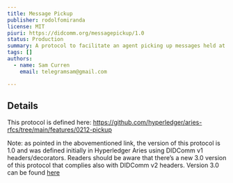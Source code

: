 ```yaml
---
title: Message Pickup
publisher: rodolfomiranda
license: MIT
piuri: https://didcomm.org/messagepickup/1.0
status: Production
summary: A protocol to facilitate an agent picking up messages held at a mediator.
tags: []
authors:
  - name: Sam Curren
    email: telegramsam@gmail.com

---
```


## Details

This protocol is defined here: https://github.com/hyperledger/aries-rfcs/tree/main/features/0212-pickup

Note: as pointed in the abovementioned link, the version of this protocol is 1.0 and was defined initially in Hyperledger Aries using DIDComm v1 headers/decorators. Readers should be aware that there’s a new 3.0 version of this protocol that complies also with DIDComm v2 headers. Version 3.0 can be found [here](https://didcomm.org/messagepickup/3.0/)
